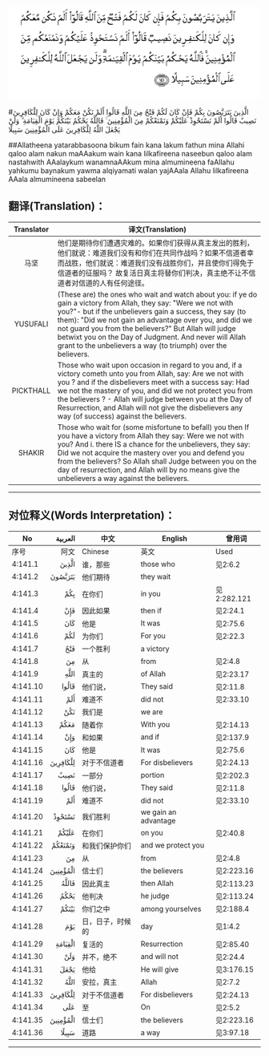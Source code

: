 ![004:141](images/004_141.gif)

#الَّذِينَ يَتَرَبَّصُونَ بِكُمْ فَإِنْ كَانَ لَكُمْ فَتْحٌ مِنَ اللَّهِ قَالُوا أَلَمْ نَكُنْ مَعَكُمْ وَإِنْ كَانَ لِلْكَافِرِينَ نَصِيبٌ قَالُوا أَلَمْ نَسْتَحْوِذْ عَلَيْكُمْ وَنَمْنَعْكُمْ مِنَ الْمُؤْمِنِينَ ۚ فَاللَّهُ يَحْكُمُ بَيْنَكُمْ يَوْمَ الْقِيَامَةِ ۗ وَلَنْ يَجْعَلَ اللَّهُ لِلْكَافِرِينَ عَلَى الْمُؤْمِنِينَ سَبِيلًا  

##Allatheena yatarabbasoona bikum fain kana lakum fathun mina Allahi qaloo alam nakun maAAakum wain kana lilkafireena naseebun qaloo alam nastahwith AAalaykum wanamnaAAkum mina almumineena faAllahu yahkumu baynakum yawma alqiyamati walan yajAAala Allahu lilkafireena AAala almumineena sabeelan  

## 翻译(Translation)：

| Translator | 译文(Translation)                                            |
| :--------: | ------------------------------------------------------------ |
|    马坚    | 他们是期待你们遭遇灾难的。如果你们获得从真主发出的胜利，他们就说：难道我们没有和你们在共同作战吗？如果不信道者幸而战胜，他们就说：难道我们没有战胜你们，并且使你们得免于信道者的征服吗？ 故复活日真主将替你们判决，真主绝不让不信道者对信道的人有任何途径。 |
|  YUSUFALI  | (These are) the ones who wait and watch about you: if ye do gain a victory from Allah, they say: "Were we not with you?"- but if the unbelievers gain a success, they say (to them): "Did we not gain an advantage over you, and did we not guard you from the believers?" But Allah will judge betwixt you on the Day of Judgment. And never will Allah grant to the unbelievers a way (to triumph) over the believers. |
| PICKTHALL  | Those who wait upon occasion in regard to you and, if a victory cometh unto you from Allah, say: Are we not with you ? and if the disbelievers meet with a success say: Had we not the mastery of you, and did we not protect you from the believers ? - Allah will judge between you at the Day of Resurrection, and Allah will not give the disbelievers any way (of success) against the believers. |
|   SHAKIR   | Those who wait for (some misfortune to befall) you then If you have a victory from Allah they say: Were we not with you? And i. there IS a chance for the unbelievers, they say: Did we not acquire the mastery over you and defend you from the believers? So Allah shall Judge between you on the day of resurrection, and Allah will by no means give the unbelievers a way against the believers. |

---

## 对位释义(Words Interpretation)：

| No   | العربية | 中文    | English | 曾用词 |
| ---- | ------: | ------- | ------- | ------ |
| 序号 |    阿文 | Chinese | 英文    | Used   |
| 4:141.1  | الَّذِينَ    | 谁，那些         | those who            | 见2:6.2     |
| 4:141.2  | يَتَرَبَّصُونَ  | 他们期待         | they wait            |             |
| 4:141.3  | بِكُمْ      | 在你们           | in you               | 见2:282.121 |
| 4:141.4  | فَإِنْ      | 因此如果         | then if              | 见2:24.1    |
| 4:141.5  | كَانَ      | 他是             | It was               | 见2:75.6    |
| 4:141.6  | لَكُمْ      | 为你们           | For you              | 见2:22.3    |
| 4:141.7  | فَتْحٌ      | 一个胜利         | a victory            |             |
| 4:141.8  | مِنَ       | 从               | from                 | 见2:4.8     |
| 4:141.9  | اللَّهِ     | 真主的           | of Allah             | 见2:23.17   |
| 4:141.10 | قَالُوا    | 他们说，         | They said            | 见2:11.8    |
| 4:141.11 | أَلَمْ      | 难道不           | did not              | 见2:33.10   |
| 4:141.12 | نَكُنْ      | 我们是           | we are               |             |
| 4:141.13 | مَعَكُمْ     | 随着你           | With you             | 见2:14.13   |
| 4:141.14 | وَإِنْ      | 和如果           | and if               | 见2:137.9   |
| 4:141.15 | كَانَ      | 他是             | It was               | 见2:75.6    |
| 4:141.16 | لِلْكَافِرِينَ | 对于不信道者     | For disbelievers     | 见2:24.13   |
| 4:141.17 | نَصِيبٌ     | 一部分           | portion              | 见2:202.3   |
| 4:141.18 | قَالُوا    | 他们说，         | They said            | 见2:11.8    |
| 4:141.19 | أَلَمْ      | 难道不           | did not              | 见2:33.10   |
| 4:141.20 | نَسْتَحْوِذْ   | 我们胜利         | we gain an advantage |             |
| 4:141.21 | عَلَيْكُمْ    | 在你们           | on you               | 见2:40.8    |
| 4:141.22 | وَنَمْنَعْكُمْ  | 和我们保护你们   | and we protect you   |             |
| 4:141.23 | مِنَ       | 从               | from                 | 见2:4.8     |
| 4:141.24 | الْمُؤْمِنِينَ | 信士们           | the believers        | 见2:223.16  |
| 4:141.25 | فَاللَّهُ    | 因此真主         | then Allah           | 见2:113.23  |
| 4:141.26 | يَحْكُمُ     | 他判决           | he judge             | 见2:113.24  |
| 4:141.27 | بَيْنَكُمْ    | 你们之中         | among yourselves     | 见2:188.4   |
| 4:141.28 | يَوْمَ      | 日，日子，时候的 | day                  | 见1:4.2     |
| 4:141.29 | الْقِيَامَةِ  | 复活的           | Resurrection         | 见2:85.40   |
| 4:141.30 | وَلَنْ      | 并不，绝不       | and will not         | 见2:24.4    |
| 4:141.31 | يَجْعَلَ     | 他给             | He will give         | 见3:176.15  |
| 4:141.32 | اللَّهُ     | 安拉，真主       | Allah                | 见2:7.2 |
| 4:141.33 | لِلْكَافِرِينَ | 对于不信道者     | For disbelievers     | 见2:24.13   |
| 4:141.34 | عَلَى      | 至               | On                   | 见2:5.2     |
| 4:141.35 | الْمُؤْمِنِينَ | 信士们           | the believers        | 见2:223.16  |
| 4:141.36 | سَبِيلًا    | 道路             | a way                | 见3:97.18   |

---
